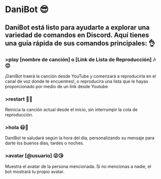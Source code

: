 # DaniBot 😎


## DaniBot está listo para ayudarte a explorar una variedad de comandos en Discord. Aquí tienes una guía rápida de sus comandos principales: 👌

### >play [nombre de canción] o [Link de Lista de Reproducción] 🎶😍
¡DaniBot traerá la canción desde YouTube y comenzará a reproducirla en el canal de voz donde te encuentres!, o reproducira una lista que le hayas proporcionado por medio de un link desde Youtube

### >restart 💖😉
Reinicia la canción actual desde el inicio, sin interrumpir la cola de reproducción.

### >hola 😃👀
DaniBot te saludará según la hora del día, personalizando su mensaje para darte los buenos días, tardes o noches.

### >avatar [@usuario] 😜😘
Muestra el avatar de la persona mencionada. Si no mencionas a nadie, el bot mostrará tu propio avatar.

